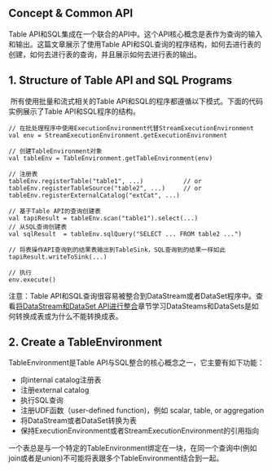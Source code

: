 ## Concept  & Common API
Table API和SQL集成在一个联合的API中。这个API核心概念是表作为查询的输入和输出。这篇文章展示了使用Table API和SQL查询的程序结构，如何去进行表的创建，如何去进行表的查询，并且展示如何去进行表的输出。



## 1. Structure of Table API and SQL Programs

​	所有使用批量和流式相关的Table API和SQL的程序都遵循以下模式。下面的代码实例展示了Table API和SQL程序的结构。

```
// 在批处理程序中使用ExecutionEnvironment代替StreamExecutionEnvironment
val env = StreamExecutionEnvironment.getExecutionEnvironment

// 创建TableEnvironment对象
val tableEnv = TableEnvironment.getTableEnvironment(env)

// 注册表
tableEnv.registerTable("table1", ...)           // or
tableEnv.registerTableSource("table2", ...)     // or
tableEnv.registerExternalCatalog("extCat", ...) 

// 基于Table API的查询创建表
val tapiResult = tableEnv.scan("table1").select(...)
// 从SQL查询创建表
val sqlResult  = tableEnv.sqlQuery("SELECT ... FROM table2 ...")

// 将表操作API查询到的结果表输出到TableSink，SQL查询到的结果一样如此
tapiResult.writeToSink(...)

// 执行
env.execute()
```

注意：Table API和SQL查询很容易被整合到DataStream或者DataSet程序中。查看[将DataStream和DataSet API进行整合](https://ci.apache.org/projects/flink/flink-docs-release-1.6/dev/table/common.html#integration-with-datastream-and-dataset-api)章节学习DataSteams和DataSets是如何转换成表或为什么不能转换成表。



## 2. Create a TableEnvironment
TableEnvironment是Table API与SQL整合的核心概念之一，它主要有如下功能：
 - 向internal catalog注册表
 - 注册external catalog
 - 执行SQL查询
 - 注册UDF函数（user-defined function)，例如 scalar, table, or aggregation
 - 将DataStream或者DataSet转换为表
 - 保持ExecutionEnvironment或者StreamExecutionEnvironment的引用指向
 
一个表总是与一个特定的TableEnvironment绑定在一块，在同一个查询中(例如join或者是union)不可能将表跟多个TableEnvironment结合到一起。




 

